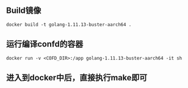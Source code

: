 ## Build镜像

```
docker build -t golang-1.11.13-buster-aarch64 .
```

## 运行编译confd的容器

```
docker run -v <COFD_DIR>:/app golang-1.11.13-buster-aarch64 -it sh
```

## 进入到docker中后，直接执行make即可
